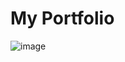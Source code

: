 # My Portfolio <br> 
![image](https://github.com/gagan2kaur/Portfolio/assets/100552200/c28ea3b0-635a-4f85-b1ea-e163ec799982)


